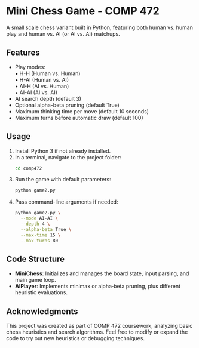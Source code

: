 # Mini Chess Game - COMP 472

A small scale chess variant built in Python, featuring both human vs. human play and human vs. AI (or AI vs. AI) matchups.

## Features
- Play modes:  
  • H-H   (Human vs. Human)  
  • H-AI  (Human vs. AI)  
  • AI-H  (AI vs. Human)  
  • AI-AI (AI vs. AI)  
- AI search depth (default 3)  
- Optional alpha-beta pruning (default True)  
- Maximum thinking time per move (default 10 seconds)  
- Maximum turns before automatic draw (default 100)

## Usage
1. Install Python 3 if not already installed.  
2. In a terminal, navigate to the project folder:  
   ```bash
   cd comp472
   ```
3. Run the game with default parameters:  
   ```bash
   python game2.py
   ```
4. Pass command-line arguments if needed:  
   ```bash
   python game2.py \
     --mode AI-AI \
     --depth 4 \
     --alpha-beta True \
     --max-time 15 \
     --max-turns 80
   ```

## Code Structure
- **MiniChess**: Initializes and manages the board state, input parsing, and main game loop.  
- **AIPlayer**: Implements minimax or alpha‐beta pruning, plus different heuristic evaluations.

## Acknowledgments
This project was created as part of COMP 472 coursework, analyzing basic chess heuristics and search algorithms. Feel free to modify or expand the code to try out new heuristics or debugging techniques.
